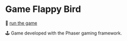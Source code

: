 # Game Flappy Bird

:rocket: [run the game](//renatosoares.dev/game-flappy-bird)

:joystick: Game developed with the Phaser gaming framework.
